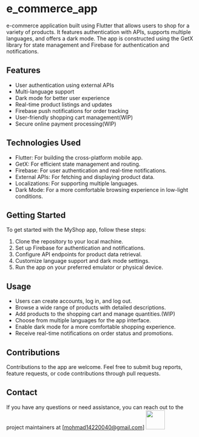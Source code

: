 # e_commerce_app

e-commerce application built using Flutter that allows users to shop for a variety of products. It features authentication with APIs, supports multiple languages, and offers a dark mode. The app is constructed using the GetX library for state management and Firebase for authentication and notifications.

## Features

- User authentication using external APIs
- Multi-language support
- Dark mode for better user experience
- Real-time product listings and updates
- Firebase push notifications for order tracking
- User-friendly shopping cart management(WIP)
- Secure online payment processing(WIP)

## Technologies Used

- Flutter: For building the cross-platform mobile app.
- GetX: For efficient state management and routing.
- Firebase: For user authentication and real-time notifications.
- External APIs: For fetching and displaying product data.
- Localizations: For supporting multiple languages.
- Dark Mode: For a more comfortable browsing experience in low-light conditions.

## Getting Started

To get started with the MyShop app, follow these steps:

1. Clone the repository to your local machine.
2. Set up Firebase for authentication and notifications.
3. Configure API endpoints for product data retrieval.
4. Customize language support and dark mode settings.
5. Run the app on your preferred emulator or physical device.

## Usage

- Users can create accounts, log in, and log out.
- Browse a wide range of products with detailed descriptions.
- Add products to the shopping cart and manage quantities.(WIP)
- Choose from multiple languages for the app interface.
- Enable dark mode for a more comfortable shopping experience.
- Receive real-time notifications on order status and promotions.

## Contributions

Contributions to the app are welcome. Feel free to submit bug reports, feature requests, or code contributions through pull requests.

## Contact

If you have any questions or need assistance, you can reach out to the project maintainers at [mohmad14220040@gmail.com]
<img height="50px" src="https://i.postimg.cc/hvhZRhpT/Screenshot-1696551706.png"></img>
